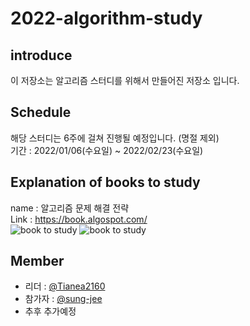 # 2022-algorithm-study

introduce
---
이 저장소는 알고리즘 스터디를 위해서 만들어진 저장소 입니다.

Schedule
---
해당 스터디는 6주에 걸쳐 진행될 예정입니다. (명절 제외)<br>
기간 : 2022/01/06(수요일) ~ 2022/02/23(수요일)

Explanation of books to study
---
name : 알고리즘 문제 해결 전략<br>
Link : https://book.algospot.com/
<br>
![book to study](https://book.algospot.com/static/img/cover1-small.png) ![book to study](https://book.algospot.com/static/img/cover2-small.png)

Member
---
+ 리더 : [@Tianea2160](https://github.com/tianea2160)
+ 참가자 : [@sung-jee](https://github.com/kim-sung-jee)
+ 추후 추가예정

